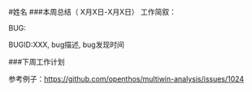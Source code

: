 
#姓名
###本周总结（ X月X日-X月X日）
工作简叙：


BUG:
 
 BUGID:XXX, bug描述, bug发现时间
 
###下周工作计划

参考例子：https://github.com/openthos/multiwin-analysis/issues/1024
